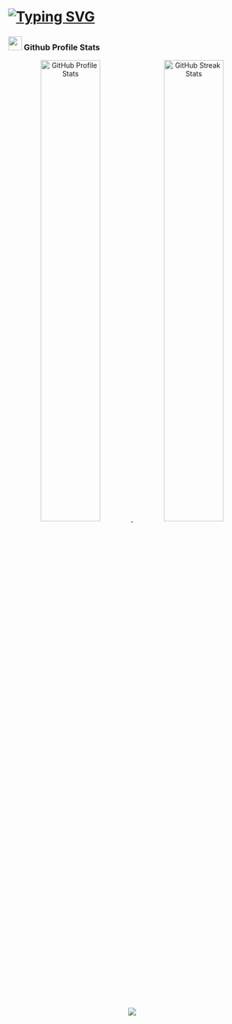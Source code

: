 <h1 align="left">
  <a href="https://git.io/typing-svg">
    <img src="https://readme-typing-svg.herokuapp.com?font=Fira+Code&weight=600&size=24&pause=1000&color=3FDAF7&width=435&lines=%F0%9F%91%8B+Hello+there!+%F0%9F%91%8B;I'm+a+Software+Engineer." alt="Typing SVG" />
  </a>
</h1>

### <a href="https://github.com/Utopiality7"><img src="https://github.com/user-attachments/assets/b0f0a235-563d-41f2-95e9-0ebfb8e4ecbd" width="28" height="28"></a> Github Profile Stats

<div align="center">
  <a href="https://github.com/Utopiality7">
    <picture>
      <source media="(max-width: 768px)" srcset="https://gh-readme-profile.vercel.app/api?username=Utopiality7&theme=github_light_highcontrast&hide=prs_merged,contributed">
      <img src="https://gh-readme-profile.vercel.app/api?username=Utopiality7&theme=github_light_highcontrast&hide=prs_merged,contributed" alt="GitHub Profile Stats" style="max-width: 100%; width: 49%; height: auto;">
    </picture>
  </a>
  <a href="https://github.com/Utopiality7">
    <picture>
      <source media="(max-width: 768px)" srcset="https://github-readme-streak-stats.herokuapp.com?user=Utopiality7&card_height=204&border=000000">
      <img src="https://github-readme-streak-stats.herokuapp.com?user=Utopiality7&card_height=204&border=000000" alt="GitHub Streak Stats" style="max-width: 100%; width: 49%; height: auto;">
    </picture>
  </a>
</div>

<p align="center">
  <img src="https://capsule-render.vercel.app/api?type=waving&color=gradient&height=80&section=footer"/>
</p>
